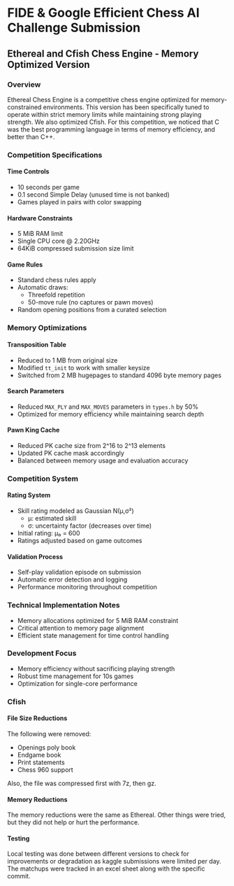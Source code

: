 # FIDE & Google Efficient Chess AI Challenge Submission
## Ethereal and Cfish Chess Engine - Memory Optimized Version

### Overview
Ethereal Chess Engine is a competitive chess engine optimized for memory-constrained environments. This version has been specifically tuned to operate within strict memory limits while maintaining strong playing strength. We also optimized Cfish. For this competition, we noticed that C was the best programming language in terms of memory efficiency, and better than C++.

### Competition Specifications

#### Time Controls
- 10 seconds per game
- 0.1 second Simple Delay (unused time is not banked)
- Games played in pairs with color swapping

#### Hardware Constraints
- 5 MiB RAM limit
- Single CPU core @ 2.20GHz
- 64KiB compressed submission size limit

#### Game Rules
- Standard chess rules apply
- Automatic draws:
  - Threefold repetition
  - 50-move rule (no captures or pawn moves)
- Random opening positions from a curated selection

### Memory Optimizations

#### Transposition Table
- Reduced to 1 MB from original size
- Modified `tt_init` to work with smaller keysize
- Switched from 2 MB hugepages to standard 4096 byte memory pages

#### Search Parameters
- Reduced `MAX_PLY` and `MAX_MOVES` parameters in `types.h` by 50%
- Optimized for memory efficiency while maintaining search depth

#### Pawn King Cache
- Reduced PK cache size from 2^16 to 2^13 elements
- Updated PK cache mask accordingly
- Balanced between memory usage and evaluation accuracy

### Competition System

#### Rating System
- Skill rating modeled as Gaussian N(μ,σ²)
  - μ: estimated skill
  - σ: uncertainty factor (decreases over time)
- Initial rating: μ₀ = 600
- Ratings adjusted based on game outcomes

#### Validation Process
- Self-play validation episode on submission
- Automatic error detection and logging
- Performance monitoring throughout competition

### Technical Implementation Notes
- Memory allocations optimized for 5 MiB RAM constraint
- Critical attention to memory page alignment
- Efficient state management for time control handling

### Development Focus
- Memory efficiency without sacrificing playing strength
- Robust time management for 10s games
- Optimization for single-core performance

### Cfish
#### File Size Reductions
The following were removed:
- Openings poly book
- Endgame book
- Print statements
- Chess 960 support

Also, the file was compressed first with 7z, then gz.

#### Memory Reductions
The memory reductions were the same as Ethereal. Other things were tried, but they did not help or hurt the performance.

#### Testing
Local testing was done between different versions to check for improvements or degradation as kaggle submissions were limited per day.
The matchups were tracked in an excel sheet along with the specific commit.